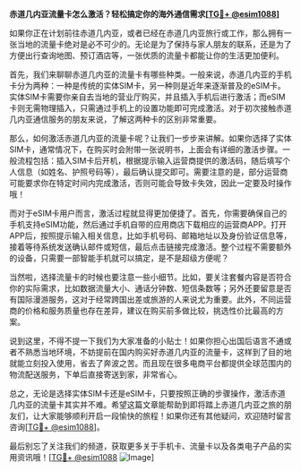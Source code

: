 **赤道几内亚流量卡怎么激活？轻松搞定你的海外通信需求[[TG💪+ @esim1088](https://t.me/s/esim1088)]**

如果你正在计划前往赤道几内亚，或者已经在赤道几内亚旅行或工作，那么拥有一张当地的流量卡绝对是必不可少的。无论是为了保持与家人朋友的联系，还是为了方便出行查询地图、预订酒店等，一张优质的流量卡都能让你的生活更加便利。

首先，我们来聊聊赤道几内亚的流量卡有哪些种类。一般来说，赤道几内亚的手机卡分为两种：一种是传统的实体SIM卡，另一种则是近年来逐渐普及的eSIM卡。实体SIM卡需要你亲自去当地的营业厅购买，并且插入手机后进行激活；而eSIM卡则无需物理插入，只需通过手机上的设置功能即可完成激活。对于初次接触赤道几内亚通信服务的朋友来说，了解这两种卡的区别非常重要。

那么，如何激活赤道几内亚的流量卡呢？让我们一步步来讲解。如果你选择了实体SIM卡，通常情况下，在购买时会附带一张说明书，上面会有详细的激活步骤。一般流程包括：插入SIM卡后开机，根据提示输入运营商提供的激活码，随后填写个人信息（如姓名、护照号码等），最后确认提交即可。需要注意的是，部分运营商可能要求你在特定时间内完成激活，否则可能会导致卡失效，因此一定要及时操作哦！

而对于eSIM卡用户而言，激活过程就显得更加便捷了。首先，你需要确保自己的手机支持eSIM功能，然后通过手机自带的应用商店下载相应的运营商APP。打开APP后，按照提示输入相关信息，比如手机号码、邮箱地址以及身份验证信息等，接着等待系统发送确认邮件或短信，最后点击链接完成激活。整个过程不需要额外的设备，只需要一部智能手机就可以搞定，是不是超级方便呢？

当然啦，选择流量卡的时候也要注意一些小细节。比如，要关注套餐内容是否符合你的实际需求，比如数据流量大小、通话分钟数、短信条数等；另外还要留意是否有国际漫游服务，这对于经常跨国出差或旅游的人来说尤为重要。此外，不同运营商的价格和服务质量也存在差异，建议在购买前多做比较，挑选性价比最高的方案。

说到这里，不得不提一下我们为大家准备的小贴士！如果你担心出国后语言不通或者不熟悉当地环境，不妨提前在国内购买好赤道几内亚的流量卡，这样到了目的地就能立刻投入使用，省去了奔波之苦。而且现在很多电商平台都提供全球范围内的物流配送服务，下单后直接寄送到家，非常省心。

总之，无论是选择实体SIM卡还是eSIM卡，只要按照正确的步骤操作，激活赤道几内亚的流量卡其实并不难。希望这篇文章能帮助到即将踏上赤道几内亚之旅的朋友们，让大家能够顺利开启一段愉快的旅程！如果你还有其他疑问，欢迎随时留言咨询[[TG💪+ @esim1088](https://t.me/s/esim1088)]。

最后别忘了关注我们的频道，获取更多关于手机卡、流量卡以及各类电子产品的实用资讯哦！[[TG💪+ @esim1088](https://t.me/s/esim1088) ![Image](https://i.postimg.cc/4NQfJmqS/Snipaste-2025-05-13-00-14-12.png)]